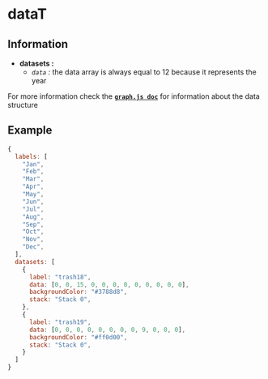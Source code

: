 # dataT

## Information

- **datasets :**
  - _`data` :_ the data array is always equal to 12 because it represents the year

For more information check the **[`graph.js doc`](https://www.chartjs.org/docs/latest/general/data-structures.html)** for information about the data structure

## Example

```js
{
  labels: [
    "Jan",
    "Feb",
    "Mar",
    "Apr",
    "May",
    "Jun",
    "Jul",
    "Aug",
    "Sep",
    "Oct",
    "Nov",
    "Dec",
  ],
  datasets: [
    {
      label: "trash18",
      data: [0, 0, 15, 0, 0, 0, 0, 0, 0, 0, 0, 0],
      backgroundColor: "#3788d8",
      stack: "Stack 0",
    },
    {
      label: "trash19",
      data: [0, 0, 0, 0, 0, 0, 0, 0, 9, 0, 0, 0],
      backgroundColor: "#ff0d00",
      stack: "Stack 0",
    }
  ]
}
```
